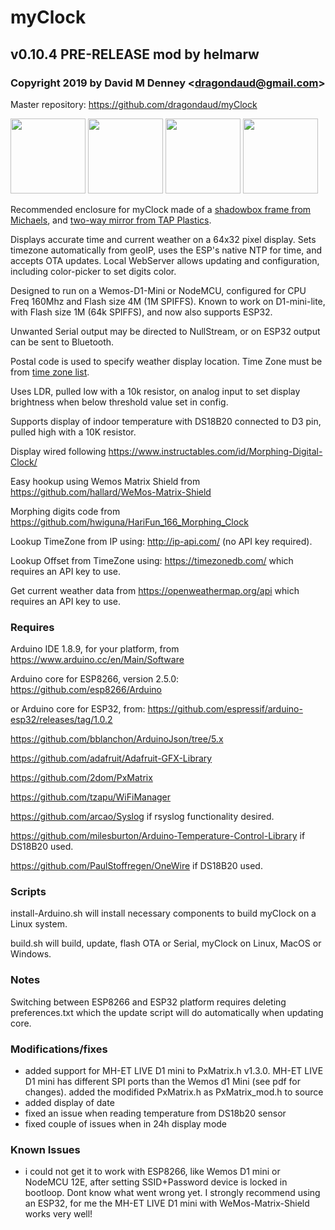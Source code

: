 # myClock
## v0.10.4 PRE-RELEASE mod by helmarw
### Copyright 2019 by David M Denney &lt;dragondaud@gmail.com&gt;

Master repository: https://github.com/dragondaud/myClock

<img src="docs/myClock-parts.png" height="120">  <img src="docs/myClock-box.png" height="120">  <img src="docs/myClock-front.png" height="120">  <img src="docs/myClock-back.png" height="120">

Recommended enclosure for myClock made of a [shadowbox frame from Michaels](https://www.michaels.com/black-belmont-shadowbox-by-studio-decor/M10468367.html?dwvar_M10468367_size=9%22%20x%209%22&dwvar_M10468367_color=Black), and [two-way mirror from TAP Plastics](https://www.tapplastics.com/product/plastics/cut_to_size_plastic/two_way_mirrored_acrylic/558).

Displays accurate time and current weather on a 64x32 pixel display. Sets timezone automatically from geoIP, uses the ESP's native NTP for time, and accepts OTA updates. Local WebServer allows updating and configuration, including color-picker to set digits color.

Designed to run on a Wemos-D1-Mini or NodeMCU, configured for CPU Freq 160Mhz and Flash size 4M (1M SPIFFS). Known to work on D1-mini-lite, with Flash size 1M (64k SPIFFS), and now also supports ESP32.

Unwanted Serial output may be directed to NullStream, or on ESP32 output can be sent to Bluetooth.

Postal code is used to specify weather display location. Time Zone must be from [time zone list](https://timezonedb.com/time-zones).

Uses LDR, pulled low with a 10k resistor, on analog input to set display brightness when below threshold value set in config.

Supports display of indoor temperature with DS18B20 connected to D3 pin, pulled high with a 10K resistor.

Display wired following https://www.instructables.com/id/Morphing-Digital-Clock/

Easy hookup using Wemos Matrix Shield from https://github.com/hallard/WeMos-Matrix-Shield

Morphing digits code from https://github.com/hwiguna/HariFun_166_Morphing_Clock

Lookup TimeZone from IP using: http://ip-api.com/ (no API key required).

Lookup Offset from TimeZone using: https://timezonedb.com/ which requires an API key to use.

Get current weather data from https://openweathermap.org/api which requires an API key to use.

### Requires

Arduino IDE 1.8.9, for your platform, from https://www.arduino.cc/en/Main/Software

Arduino core for ESP8266, version 2.5.0: https://github.com/esp8266/Arduino

or Arduino core for ESP32, from: https://github.com/espressif/arduino-esp32/releases/tag/1.0.2

https://github.com/bblanchon/ArduinoJson/tree/5.x

https://github.com/adafruit/Adafruit-GFX-Library

https://github.com/2dom/PxMatrix

https://github.com/tzapu/WiFiManager

https://github.com/arcao/Syslog if rsyslog functionality desired.

https://github.com/milesburton/Arduino-Temperature-Control-Library if DS18B20 used.

https://github.com/PaulStoffregen/OneWire if DS18B20 used.

### Scripts

install-Arduino.sh will install necessary components to build myClock on a Linux system.

build.sh will build, update, flash OTA or Serial, myClock on Linux, MacOS or Windows.

### Notes

Switching between ESP8266 and ESP32 platform requires deleting preferences.txt which the update script will do automatically when updating core.

### Modifications/fixes

- added support for MH-ET LIVE D1 mini to PxMatrix.h v1.3.0. MH-ET LIVE D1 mini has different SPI ports than the Wemos d1 Mini (see pdf for changes). added the modifided PxMatrix.h as PxMatrix_mod.h to source
- added display of date
- fixed an issue when reading temperature from DS18b20 sensor
- fixed couple of issues when in 24h display mode

### Known Issues

- i could not get it to work with ESP8266, like Wemos D1 mini or NodeMCU 12E, after setting SSID+Password device is locked in    bootloop. Dont know what went wrong yet. I strongly recommend using an ESP32, for me the MH-ET LIVE D1 mini with WeMos-Matrix-Shield works very well!

